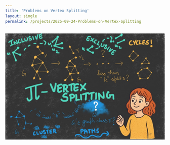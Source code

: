```yaml
---
title: 'Problems on Vertex Splitting'
layout: single
permalink: /projects/2025-09-24-Problems-on-Vertex-Splitting
---
```

<img src="/images/project_images/PiVertexSplitting.jpg" alt="Problems on Vertex Splitting" width="600"/>
